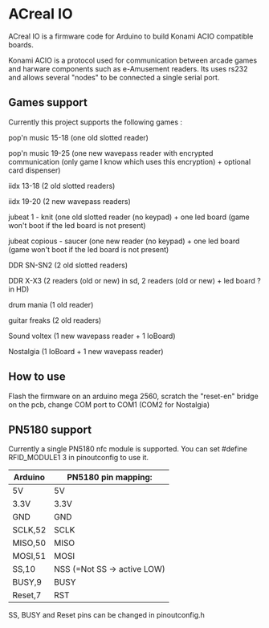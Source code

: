 ACreal IO
========
ACreal IO is a firmware code for Arduino to build Konami ACIO compatible boards.

Konami ACIO is a protocol used for communication between arcade games and harware components such as e-Amusement readers.
Its uses rs232 and allows several "nodes" to be connected a single serial port.

Games support
-------------
Currently this project supports the following games :

pop'n music 15-18 (one old slotted reader)

pop'n music 19-25 (one new wavepass reader with encrypted communication (only game I know which uses this encryption) + optional card dispenser)

iidx 13-18 (2 old slotted readers)

iidx 19-20 (2 new wavepass readers)

jubeat 1 - knit (one old slotted reader (no keypad) + one led board (game won't boot if the led board is not present) 

jubeat copious - saucer (one new reader (no keypad) + one led board (game won't boot if the led board is not present) 

DDR SN-SN2 (2 old slotted readers)

DDR X-X3 (2 readers (old or new) in sd, 2 readers (old or new) + led board ? in HD)

drum mania (1 old reader)

guitar freaks (2 old readers)

Sound voltex (1 new wavepass reader + 1 IoBoard)

Nostalgia (1 IoBoard + 1 new wavepass reader)

How to use
----------

Flash the firmware on an arduino mega 2560, scratch the "reset-en" bridge on the pcb, change COM port to COM1 (COM2 for Nostalgia)

PN5180 support
--------------

Currently a single PN5180 nfc module is supported.
You can set #define RFID_MODULE1 3 in pinoutconfig to use it.

Arduino | PN5180 pin mapping:
--- | ---
5V      |      5V
3.3V    |        3.3V
GND    |         GND
SCLK,52    |  SCLK
MISO,50      |    MISO
MOSI,51    |  MOSI
SS,10   |  NSS (=Not SS -> active LOW)
BUSY,9  |         BUSY
Reset,7 |  RST

SS, BUSY and Reset pins can be changed in pinoutconfig.h